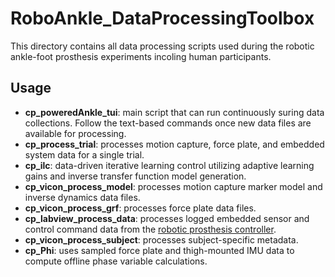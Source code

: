 # RoboAnkle_DataProcessingToolbox
This directory contains all data processing scripts used during the robotic ankle-foot prosthesis experiments incoling human participants. 

## Usage
- **cp_poweredAnkle_tui**: main script that can run continuously suring data collections. Follow the text-based commands once new data files are available for processing. 
- **cp_process_trial**: processes motion capture, force plate, and embedded system data for a single trial. 
- **cp_ilc**: data-driven iterative learning control utilizing adaptive learning gains and inverse transfer function model generation. 
- **cp_vicon_process_model**: processes motion capture marker model and inverse dynamics data files. 
- **cp_vicon_process_grf**: processes force plate data files. 
- **cp_labview_process_data**: processes logged embedded sensor and control command data from the [robotic prosthesis controller](https://github.com/chrisprasanna/RoboAnkle_Controller).
- **cp_vicon_process_subject**: processes subject-specific metadata. 
- **cp_Phi**: uses sampled force plate and thigh-mounted IMU data to compute offline phase variable calculations. 
